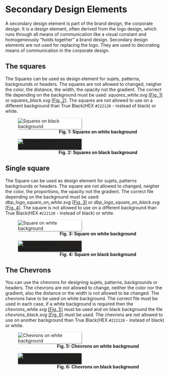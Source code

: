 # Secondary Design Elements
A secondary design element is part of the brand design, the corporate design. It is a design element, often derived from the logo design, which runs through all means of communication like a visual constant and homogeneously “holds together” a brand design.
Secondary design elements are not used for replacing the logo. They are used to decorating means of communication in the corporate design.


## The squares
The Squares can be used as design element for sujets, patterns, backgrounds or headers.
The squares are not allowed to changed, neigher the color, the distance, the width, the opacity not the gradient.
The correct file depending on the background must be used: *squares_white.svg* [[Fig. 1]](#fig1) or *squares_black.svg* [[Fig. 2]](#fig2). 
The squares are not allowed to use on a different background than True Black(HEX `#222120` - instead of black) or white.

<figure id="fig1" style="width:100%;">
    <img src="../assets/logo/dbp_logo_small_on_white.svg" alt="Squares on black background" style="max-width:200px; box-shadow: 1px 1px 3px grey; background-color:white; margin:auto;">
    <figcaption align = "center">
        <b>Fig. 1: Squares on white background</b>
    </figcaption>
</figure>

<figure id="fig2" style="width:100%;">
    <img src="../assets/logo/dbp_logo_small_on_black.svg" alt="Squares on black background" style="max-width:200px; box-shadow: 1px 1px 3px grey; background-color:#222120; margin:auto;">
    <figcaption align = "center">
        <b>Fig. 2: Squares on black background</b>
    </figcaption>
</figure>

## Single square
The Square can be used as design element for sujets, patterns backgrounds or headers.
The square are not allowed to changed, neigher the color, the proportions, the opacity not the gradient.
The correct file depending on the background must be used: *dbp_logo_square_on_white.svg* [[Fig. 3]](#fig3) or *dbp_logo_square_on_black.svg* [[Fig. 4]](#fig4). 
The square is not allowed to use on a different background than True Black(HEX `#222120` - instead of black) or white.

<figure id="fig3" style="width:100%;"> 
    <img src="../assets/logo/dbp_logo_square_on_white.svg" alt="Square on white background" style="max-width:200px; box-shadow: 1px 1px 3px grey; background-color:white; margin:auto;">
    <figcaption align = "center">
        <b>Fig. 3: Square on white background</b>
    </figcaption>
</figure>

<figure id="fig4" style="width:100%;">
    <img src="../assets/logo/dbp_logo_square_on_black.svg" alt="Square on black background" style="max-width:200px; box-shadow: 1px 1px 3px grey; background-color:#222120; margin:auto;">
    <figcaption align = "center">
        <b>Fig. 4: Square on black background</b>
    </figcaption>
</figure>

## The Chevrons
You can use the chevrons for designing sujets, patterns, backgrounds or headers.
The chevrons are not allowed to change, neither the color nor the gradient, also the distance or the width is not allowed to be changed.
The chevrons have to be used on white background.
The correct file must be used in each case, if a white background is required then the *chevrons_white.svg* [[Fig. 5]](#fig5) must be used and on black background the file *chevrons_black.svg* [[Fig. 6]](#fig6) must be used.
The chevrons are not allowed to use on another background than True Black(HEX `#222120` - instead of black) or white.

<figure id="fig5" style="width:100%;">
    <img src="../assets/logo/dbp_logo_chevrons_on_white.svg" alt="Chevrons on white background" style="max-width:200px; box-shadow: 1px 1px 3px grey; background-color:white; margin:auto;">
    <figcaption align = "center">
        <b>Fig. 5: Chevrons on white background</b>
    </figcaption>
</figure>

<figure id="fig6" style="width:100%;">
    <img src="../assets/logo/dbp_logo_chevrons_on_black.svg" alt="Chevrons on black background" style="max-width:200px; box-shadow: 1px 1px 3px grey; background-color:#222120; margin:auto;">
    <figcaption align = "center">
        <b>Fig. 6: Chevrons on black background</b>
    </figcaption>
</figure>